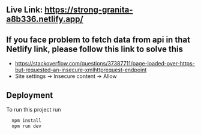 ## Live Link: https://strong-granita-a8b336.netlify.app/

## If you face problem to fetch data from api in that Netlify link, please follow this link to solve this
- https://stackoverflow.com/questions/37387711/page-loaded-over-https-but-requested-an-insecure-xmlhttprequest-endpoint
- Site settings -> Insecure content -> Allow

## Deployment

To run this project run

```bash
  npm install
  npm run dev
```

